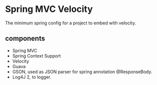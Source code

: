 # Spring MVC Velocity
The minimum spring config for a project to embed with velocity.

## components
* Spring MVC
* Spring Context Support
* Velocity
* Guava
* GSON, used as JSON parser for spring annotation @ResponseBody.
* Log4J 2, to logger.

